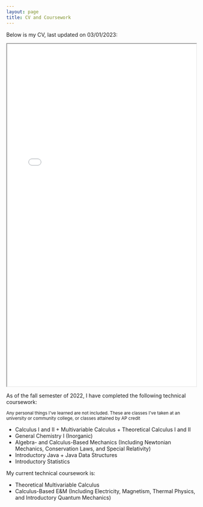 ```yaml
---
layout: page
title: CV and Coursework
---
```


<p class="message">Below is my CV, last updated on 03/01/2023: </p>

<iframe src="/CVObscured.pdf" width="100%" height="910px"></iframe>

<br>

<p class="message">As of the fall semester of 2022, I have completed the following technical coursework: </p>
<sub>Any personal things I've learned are not included. These are classes I've taken at an university or community college, or classes attained by AP credit</sub>

<ul>
<li>Calculus I and II + Multivariable Calculus + Theoretical Calculus I and II</li>
<li>General Chemistry I (Inorganic)</li>
<li>Algebra- and Calculus-Based Mechanics (Including Newtonian Mechanics, Conservation Laws, and Special Relativity)</li>
<li>Introductory Java + Java Data Structures</li>
<li>Introductory Statistics</li>
</ul>

<p class="message">My current technical coursework is: </p>

<ul>
<li>Theoretical Multivariable Calculus</li>
<li>Calculus-Based E&M (Including Electricity, Magnetism, Thermal Physics, and Introductory Quantum Mechanics)</li>
</ul>